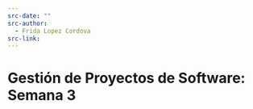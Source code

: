 ```yaml
---
src-date: ""
src-author:
  - Frida Lopez Cordova
src-link:
---
```

# Gestión de Proyectos de Software: Semana 3
